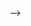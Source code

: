 <!-- # Insights from Dataset Analysis

## Overview

This analysis was conducted on Google Playstore Applications, which contains may features. The purpose of this analysis is to uncover key trends and patterns in the data.

## Insights



<!-- <iframe src="Google_Play_Store_Apps/finding1.html" width="800" height="600"></iframe> -->

<!-- ![Graph Image](newplot.png)
 --> -->
